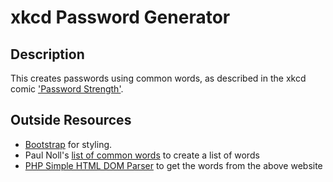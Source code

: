 # xkcd Password Generator

## Description
This creates passwords using common words, as described in the xkcd comic ['Password Strength'](www.xkcd.com/936).

## Outside Resources
* [Bootstrap](getbootstrap.com) for styling.
* Paul Noll's [list of common words](http://www.paulnoll.com/Books/Clear-English/words-01-02-hundred.html) to create a list of words
* [PHP Simple HTML DOM Parser](http://simplehtmldom.sourceforge.net/) to get the words from the above website